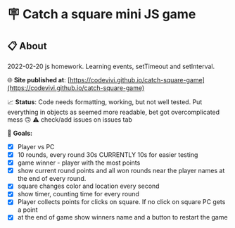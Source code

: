 # 🪧 Catch a square mini JS game

<!-- ![alt app screenshot](./screenshot.png) -->

## 📋 About

2022-02-20 js homework. Learning events, setTimeout and setInterval.

🌐 **Site published at**: [https://codevivi.github.io/catch-square-game](https://codevivi.github.io/catch-square-game)

📈 **Status**: Code needs formatting, working, but not well tested. Put everything in objects as seemed more readable, bet got overcomplicated mess 🙃
⚠️ check/add issues on issues tab

🎯 **Goals:**

- [x] Player vs PC
- [x] 10 rounds, every round 30s CURRENTLY 10s for easier testing
- [x] game winner - player with the most points
- [x] show current round points and all won rounds near the player names at the end of every round.
- [x] square changes color and location every second
- [x] show timer, counting time for every round
- [x] Player collects points for clicks on square. If no click on square PC gets a point
- [x] at the end of game show winners name and a button to restart the game
